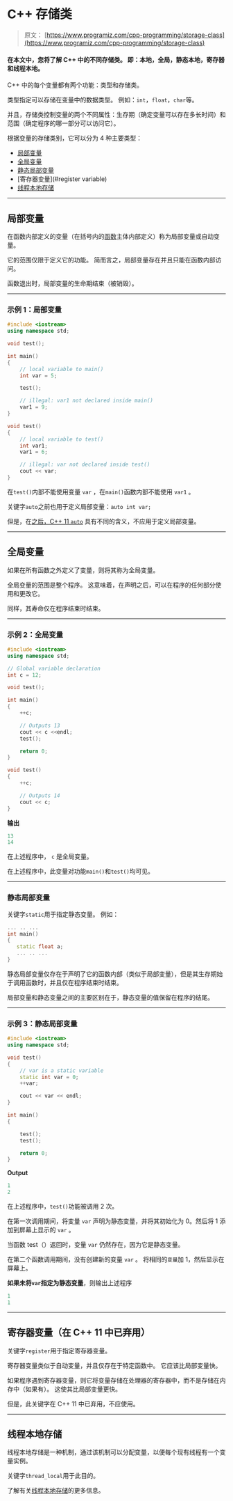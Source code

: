 # C++ 存储类

> 原文： [https://www.programiz.com/cpp-programming/storage-class](https://www.programiz.com/cpp-programming/storage-class)

#### 在本文中，您将了解 C++ 中的不同存储类。 即：本地，全局，静态本地，寄存器和线程本地。

C++ 中的每个变量都有两个功能：类型和存储类。

类型指定可以存储在变量中的数据类型。 例如：`int`，`float`，`char`等。

并且，存储类控制变量的两个不同属性：生存期（确定变量可以存在多长时间）和范围（确定程序的哪一部分可以访问它）。

根据变量的存储类别，它可以分为 4 种主要类型：

*   [局部变量](#local_variable)
*   [全局变量](#global_variable)
*   [静态局部变量](#static_variable)
*   [寄存器变量](#register variable)
*   [线程本地存储](#thread_local_storage)

* * *

## 局部变量

在函数内部定义的变量（在括号内的[函数](/cpp-programming/function "C++ functions")主体内部定义）称为局部变量或自动变量。

它的范围仅限于定义它的功能。 简而言之，局部变量存在并且只能在函数内部访问。

函数退出时，局部变量的生命期结束（被销毁）。

* * *

### 示例 1：局部变量

```cpp
#include <iostream>
using namespace std;

void test();

int main() 
{
    // local variable to main()
    int var = 5;

    test();

    // illegal: var1 not declared inside main()
    var1 = 9;
}

void test()
{
    // local variable to test()
    int var1;
    var1 = 6;

    // illegal: var not declared inside test()
    cout << var;
}
```

在`test()`内部不能使用变量 `var` ，在`main()`函数内部不能使用 `var1` 。

关键字`auto`之前也用于定义局部变量：`auto int var;`

但是，在[之后，C++ 11 `auto`](http://en.cppreference.com/w/cpp/language/auto) 具有不同的含义，不应用于定义局部变量。

* * *

## 全局变量

如果在所有函数之外定义了变量，则将其称为全局变量。

全局变量的范围是整个程序。 这意味着，在声明之后，可以在程序的任何部分使用和更改它。

同样，其寿命仅在程序结束时结束。

* * *

### 示例 2：全局变量

```cpp
#include <iostream>
using namespace std;

// Global variable declaration
int c = 12;

void test();

int main()
{
    ++c;

    // Outputs 13
    cout << c <<endl;
    test();

    return 0;
}

void test()
{
    ++c;

    // Outputs 14
    cout << c;
}
```

**输出**

```cpp
13
14
```

在上述程序中， `c` 是全局变量。

在上述程序中，此变量对功能`main()`和`test()`均可见。

* * *

### 静态局部变量

关键字`static`用于指定静态变量。 例如：

```cpp
... .. ...
int main()
{
   static float a;
   ... .. ...
}

```

静态局部变量仅存在于声明了它的函数内部（类似于局部变量），但是其生存期始于调用函数时，并且仅在程序结束时结束。

局部变量和静态变量之间的主要区别在于，静态变量的值保留在程序的结尾。

* * *

### 示例 3：静态局部变量

```cpp
#include <iostream>
using namespace std;

void test()
{
    // var is a static variable
    static int var = 0;
    ++var;

    cout << var << endl;
}

int main()
{

    test();
    test();

    return 0;
}
```

**Output**

```cpp
1
2
```

在上述程序中，`test()`功能被调用 2 次。

在第一次调用期间，将变量 `var` 声明为静态变量，并将其初始化为 0。然后将 1 添加到屏幕上显示的 `var` 。

当函数 test（）返回时，变量 `var` 仍然存在，因为它是静态变量。

在第二个函数调用期间，没有创建新的变量 `var` 。 将相同的`变量`加 1，然后显示在屏幕上。

**如果未将`var`指定为静态变量**，则输出上述程序

```cpp
1
1
```

* * *

## 寄存器变量（在 C++ 11 中已弃用）

关键字`register`用于指定寄存器变量。

寄存器变量类似于自动变量，并且仅存在于特定函数中。 它应该比局部变量快。

如果程序遇到寄存器变量，则它将变量存储在处理器的寄存器中，而不是存储在内存中（如果有）。 这使其比局部变量更快。

但是，此关键字在 C++ 11 中已弃用，不应使用。

* * *

## 线程本地存储

线程本地存储是一种机制，通过该机制可以分配变量，以便每个现有线程有一个变量实例。

关键字`thread_local`用于此目的。

了解有关[线程本地存储](http://www.codeproject.com/Articles/8113/Thread-Local-Storage-The-C-Way "Thread local storage")的更多信息。